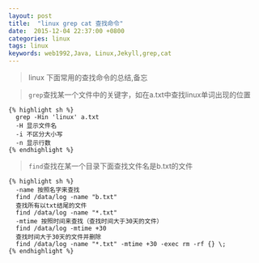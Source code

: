```yaml
---
layout: post
title:  "linux grep cat 查找命令"
date:  2015-12-04 22:37:00 +0800
categories: linux
tags: linux
keywords: web1992,Java, Linux,Jekyll,grep,cat
---
```



> linux 下面常用的查找命令的总结,备忘
> 

<!--more-->

> `grep`查找某一个文件中的关键字，如在a.txt中查找linux单词出现的位置

    {% highlight sh %}
      grep -Hin 'linux' a.txt
      -H 显示文件名
      -i 不区分大小写
      -n 显示行数
    {% endhighlight %}


> `find`查找在某一个目录下面查找文件名是b.txt的文件

    {% highlight sh %}
      -name 按照名字来查找
      find /data/log -name "b.txt"
      查找所有以txt结尾的文件
      find /data/log -name "*.txt" 
      -mtime 按照时间来查找（查找时间大于30天的文件）
      find /data/log -mtime +30
      查找时间大于30天的文件并删除
      find /data/log -name "*.txt" -mtime +30 -exec rm -rf {} \;
    {% endhighlight %}
